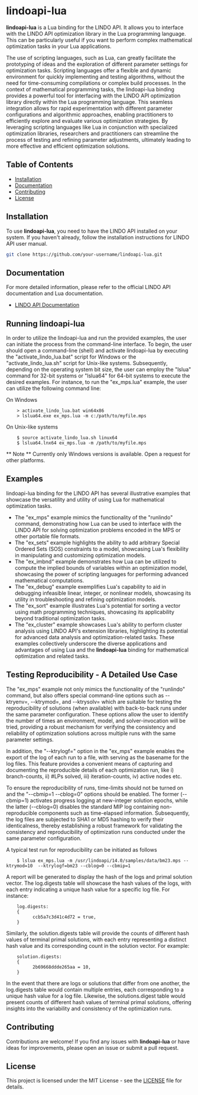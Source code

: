 # lindoapi-lua

**lindoapi-lua** is a Lua binding for the LINDO API. It allows you to interface with the LINDO API optimization library in the Lua programming language. This can be particularly useful if you want to perform complex mathematical optimization tasks in your Lua applications.

The use of scripting languages, such as Lua, can greatly facilitate the prototyping of ideas and the exploration of different parameter settings for optimization tasks. Scripting languages offer a flexible and dynamic environment for quickly implementing and testing algorithms, without the need for time-consuming compilations or complex build processes. In the context of mathematical programming tasks, the lindoapi-lua binding provides a powerful tool for interfacing with the LINDO API optimization library directly within the Lua programming language. This seamless integration allows for rapid experimentation with different parameter configurations and algorithmic approaches, enabling practitioners to efficiently explore and evaluate various optimization strategies. By leveraging scripting languages like Lua in conjunction with specialized optimization libraries, researchers and practitioners can streamline the process of testing and refining parameter adjustments, ultimately leading to more effective and efficient optimization solutions.

## Table of Contents

- [Installation](#installation)
- [Documentation](#documentation)
- [Contributing](#contributing)
- [License](#license)

## Installation

To use **lindoapi-lua**, you need to have the LINDO API installed on your system. If you haven't already, follow the installation instructions for LINDO API user manual.

   ```bash
   git clone https://github.com/your-username/lindoapi-lua.git
   ```     

## Documentation

For more detailed information, please refer to the official LINDO API documentation and Lua documentation.

- [LINDO API Documentation](https://www.lindo.com/doc/online_help/9_0/)


## Running lindoapi-lua

In order to utilize the lindoapi-lua and run the provided examples, the user can initiate the process from the command-line interface. To begin, the user should open a command-line (shell) and activate lindoapi-lua by executing the "activate_lindo_lua.bat" script for Windows or the "activate_lindo_lua.sh" script for Unix-like systems. Subsequently, depending on the operating system bit size, the user can employ the "lslua" command for 32-bit systems or "lslua64" for 64-bit systems to execute the desired examples. For instance, to run the "ex_mps.lua" example, the user can utilize the following command line:

On Windows

        > activate_lindo_lua.bat win64x86
        > lslua64.exe ex_mps.lua -m c:/path/to/myfile.mps

On Unix-like systems

        $ source activate_lindo_lua.sh linux64
        $ lslua64.lnx64 ex_mps.lua -m /path/to/myfile.mps

** Note ** Currently only Windows versions is available. Open a request for other platforms.

## Examples

lindoapi-lua binding for the LINDO API has several illustrative examples that showcase the versatility and utility of using Lua for mathematical optimization tasks. 

- The "ex_mps" example mimics the functionality of the "runlindo" command, demonstrating how Lua can be used to interface with the LINDO API for solving optimization problems encoded in the MPS or other portable file formats.
- The "ex_sets" example highlights the ability to add arbitrary Special Ordered Sets (SOS) constraints to a model, showcasing Lua's flexibility in manipulating and customizing optimization models.
- The "ex_imbnd" example demonstrates how Lua can be utilized to compute the implied bounds of variables within an optimization model, showcasing the power of scripting languages for performing advanced mathematical computations.
- The "ex_debug" example exemplifies Lua's capability to aid in debugging infeasible linear, integer, or nonlinear models, showcasing its utility in troubleshooting and refining optimization models.
- The "ex_sort" example illustrates Lua's potential for sorting a vector using math programming techniques, showcasing its applicability beyond traditional optimization tasks.
- The "ex_cluster" example showcases Lua's ability to perform cluster analysis using LINDO API's extension libraries, highlighting its potential for advanced data analysis and optimization-related tasks. These examples collectively underscore the diverse applications and advantages of using Lua and the **lindoapi-lua** binding for mathematical optimization and related tasks.


## Testing Reproducibility - A Detailed Use Case

The "ex_mps" example not only mimics the functionality of the "runlindo" command, but also offers special command-line options such as --ktryenv=<NUMBER>, --ktrymod=<NUMBER>, and --ktrysolv=<NUMBER> which are suitable for testing the reproducibility of solutions (when available) with back-to-back runs under the same parameter configuration. These options allow the user to identify the number of times an environment, model, and solver-invocation will be tried, providing a robust mechanism for verifying the consistency and reliability of optimization solutions across multiple runs with the same parameter settings. 

In addition, the "--ktrylogf=<keyword>" option in the "ex_mps" example enables the export of the log of each run to a file, with <keyword> serving as the basename for the log files. This feature provides a convenient means of capturing and documenting the reproducible details of each optimization run, like i) branch-counts, ii) #LPs solved, iii) iteration-counts, iv) active nodes etc. 

To ensure the reproducibility of runs, time-limits should not be turned on and the "--cbmip=1 --cblog=0" options should be enabled. The former (--cbmip=1) activates progress logging at new-integer solution epochs, while the latter (--cblog=0) disables the standard MIP log containing non-reproducible components such as time-elapsed information. Subsequently, the log files are subjected to SHA1 or MD5 hashing to verify their identicalness, thereby establishing a robust framework for validating the consistency and reproducibility of optimization runs conducted under the same parameter configuration.

A typical test run for reproducibility can be initiated as follows

        $ lslua ex_mps.lua -m /usr/lindoapi/14.0/samples/data/bm23.mps --ktrymod=10  --ktrylogf=bm23 --cblog=0 --cbmip=1

A report will be generated to display the hash of the logs and primal solution vector. The log.digests table will showcase the hash values of the logs, with each entry indicating a unique hash value for a specific log file. For instance:

        log.digests:
        {
              ccb5a7c3d41c4d72 = true,
        }
        
Similarly, the solution.digests table will provide the counts of different hash values of terminal primal solutions, with each entry representing a distinct hash value and its corresponding count in the solution vector. For example:

        solution.digests:
        {
              2b69668ddde265aa = 10,
        }

In the event that there are logs or solutions that differ from one another, the log.digests table would contain multiple entries, each corresponding to a unique hash value for a log file. Likewise, the solutions.digest table would present counts of different hash values of terminal primal solutions, offering insights into the variability and consistency of the optimization runs.

## Contributing

Contributions are welcome! If you find any issues with **lindoapi-lua** or have ideas for improvements, please open an issue or submit a pull request.

## License

This project is licensed under the MIT License - see the [LICENSE](LICENSE) file for details.